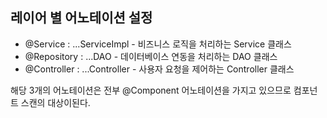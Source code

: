 ## 레이어 별 어노테이션 설정

+ @Service : ...ServiceImpl - 비즈니스 로직을 처리하는 Service 클래스
+ @Repository : ...DAO - 데이터베이스 연동을 처리하는 DAO 클래스
+ @Controller : ...Controller - 사용자 요청을 제어하는 Controller 클래스

해당 3개의 어노테이션은 전부 @Component 어노테이션을 가지고 있으므로 컴포넌트 스캔의 대상이된다.

